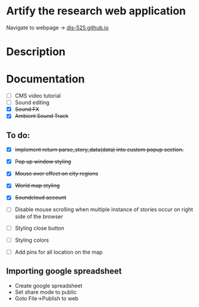 # Artify the research web application
Navigate to webpage -> [dis-525.github.io](https://dis-525.github.io/)

# Description


# Documentation
- [ ] CMS video tutorial
- [ ] Sound editing
- [x] ~~Sound FX~~
- [x] ~~Ambient Sound Track~~

## To do:
- [x] ~~implement return parse_story_data(data) into custom popup section.~~
- [x] ~~Pop up window styling~~
- [x] ~~Mouse over effect on city regions~~
- [x] ~~World map styling~~
- [x] ~~Soundcloud account~~
- [ ] Disable mouse scrolling when multiple instance of stories occur on right side of the browser
- [ ] Styling close button
- [ ] Styling colors
- [ ] Add pins for all location on the map 
  

## Importing google spreadsheet 
- Create google spreadsheet
- Set share mode to public
- Goto File->Publish to web